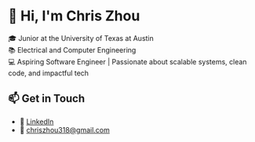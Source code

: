 # 👋 Hi, I'm Chris Zhou

🎓 Junior at the University of Texas at Austin  
📚 Electrical and Computer Engineering     
💻 Aspiring Software Engineer | Passionate about scalable systems, clean code, and impactful tech

<!---
## 💼 About Me

- 👨‍💻 
- 🚀 
- 🧠
--->

## 📫 Get in Touch

- 💼 [LinkedIn](https://linkedin.com/in/christopher-li-zhou)
- 📧 chriszhou318@gmail.com


<!---
chriszhou337/chriszhou337 is a ✨ special ✨ repository because its `README.md` (this file) appears on your GitHub profile.
You can click the Preview link to take a look at your changes.
--->
